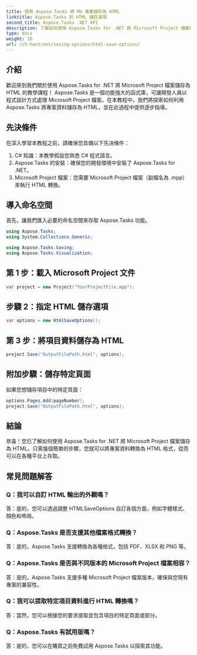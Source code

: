 ```yaml
---
title: 使用 Aspose.Tasks 將 MS 專案儲存為 HTML
linktitle: Aspose.Tasks 的 HTML 儲存選項
second_title: Aspose.Tasks .NET API
description: 了解如何使用 Aspose.Tasks for .NET 將 Microsoft Project 檔案儲存為 HTML。使用我們的逐步指南輕鬆轉換專案資料。
type: docs
weight: 10
url: /zh-hant/net/saving-options/html-save-options/
---
```

## 介紹
歡迎來到我們關於使用 Aspose.Tasks for .NET 將 Microsoft Project 檔案儲存為 HTML 的教學課程！ Aspose.Tasks 是一個功能強大的函式庫，可讓開發人員以程式設計方式處理 Microsoft Project 檔案。在本教程中，我們將探索如何利用 Aspose.Tasks 將專案資料儲存為 HTML，並在此過程中提供逐步指導。
## 先決條件
在深入學習本教程之前，請確保您具備以下先決條件：
1. C# 知識：本教學假設您熟悉 C# 程式語言。
2. Aspose.Tasks 的安裝：確保您的開發環境中安裝了 Aspose.Tasks for .NET。
3. Microsoft Project 檔案：您需要 Microsoft Project 檔案（副檔名為 .mpp）來執行 HTML 轉換。

## 導入命名空間
首先，讓我們匯入必要的命名空間來存取 Aspose.Tasks 功能。
```csharp
using Aspose.Tasks;
using System.Collections.Generic;

using Aspose.Tasks.Saving;
using Aspose.Tasks.Visualization;
```

## 第 1 步：載入 Microsoft Project 文件
```csharp
var project = new Project("YourProjectFile.mpp");
```
## 步驟 2：指定 HTML 儲存選項
```csharp
var options = new HtmlSaveOptions();
```
## 第 3 步：將項目資料儲存為 HTML
```csharp
project.Save("OutputFilePath.html", options);
```
## 附加步驟：儲存特定頁面
如果您想儲存項目中的特定頁面：
```csharp
options.Pages.Add(pageNumber);
project.Save("OutputFilePath.html", options);
```

## 結論
恭喜！您已了解如何使用 Aspose.Tasks for .NET 將 Microsoft Project 檔案儲存為 HTML。只需幾個簡單的步驟，您就可以將專案資料轉換為 HTML 格式，從而可以在各種平台上存取。
## 常見問題解答
### Q：我可以自訂 HTML 輸出的外觀嗎？
答：是的，您可以透過調整 HTMLSaveOptions 自訂各個方面，例如字體樣式、顏色和佈局。
### Q：Aspose.Tasks 是否支援其他檔案格式轉換？
答：是的，Aspose.Tasks 支援轉換為各種格式，包括 PDF、XLSX 和 PNG 等。
### Q：Aspose.Tasks 是否與不同版本的 Microsoft Project 檔案相容？
答：是的，Aspose.Tasks 支援多種 Microsoft Project 檔案版本，確保與您現有專案的兼容性。
### Q：我可以提取特定項目資料進行 HTML 轉換嗎？
答：當然，您可以根據您的要求提取並包含項目的特定頁面或部分。
### Q：Aspose.Tasks 有試用版嗎？
答：是的，您可以在購買之前免費試用 Aspose.Tasks 以探索其功能。